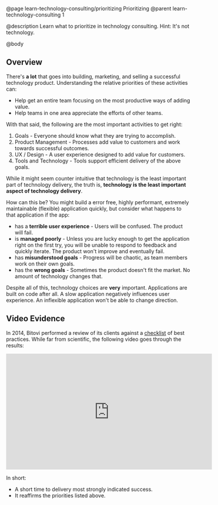 @page learn-technology-consulting/prioritizing Prioritizing
@parent learn-technology-consulting 1

@description Learn what to prioritize in technology consulting. Hint: It's not technology.

@body

## Overview

There's __a lot__ that goes into building, marketing, and selling a successful
technology product. Understanding the relative priorities of these activities
can:

- Help get an entire team focusing on the most productive ways of adding value.
- Help teams in one area appreciate the efforts of other teams.

With that said, the following are the most important activities to get right:

1. Goals - Everyone should know what they are trying to accomplish.
2. Product Management - Processes add value to customers and work towards successful outcomes.
3. UX / Design - A user experience designed
   to add value for customers.
4. Tools and Technology - Tools support
   efficient delivery of the above goals.

While it might seem counter intuitive
that technology is the least important part of
technology delivery, the truth is, __technology is the least important aspect of technology delivery__.

How can this be? You might build a error free,
highly performant, extremely maintainable (flexible) application quickly, but consider what happens
to that application if the app:

- has a __terrible user experience__ - Users will be confused. The product will fail.
- is __managed poorly__ - Unless you are lucky enough to
  get the application right on the first try, you will
  be unable to respond to feedback and quickly iterate.
  The product won't improve and eventually fail.
- has __misunderstood goals__ - Progress will be chaotic,
  as team members work on their own goals.
- has the __wrong goals__ - Sometimes the product doesn't
  fit the market. No amount of technology changes that.

Despite all of this, technology choices are
__very__ important. Applications are built on code after all.
A slow application negatively influences user experience. An inflexible application won't be able to change direction.

## Video Evidence

In 2014, Bitovi performed a review of its clients against a
[checklist](https://github.com/bitovi/checklist) of best practices. While far from scientific, the following video goes through the results:

<iframe width="560" height="315" src="https://www.youtube.com/embed/20ebllexvuc" frameborder="0" allow="accelerometer; autoplay; encrypted-media; gyroscope; picture-in-picture" allowfullscreen></iframe>

In short:

- A short time to delivery most strongly indicated success.
- It reaffirms the priorities listed above.
